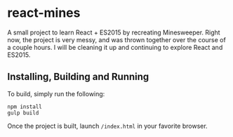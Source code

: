 # react-mines

A small project to learn React + ES2015 by recreating Minesweeper.  Right now, the project is very messy, and was
thrown together over the course of a couple hours.  I will be cleaning it up and continuing to explore React and
ES2015.

## Installing, Building and Running

To build, simply run the following:

```
npm install
gulp build
```

Once the project is built, launch `/index.html` in your favorite browser.